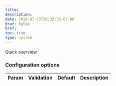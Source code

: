 ```yaml
---
title: 
description:
date: 2018-07-23T20:32:35-07:00
draf: false
bref: 
toc: true
type: system
---
```


Quick overview

### Configuration options

| Param | Validation | Default | Description |
|-------|------------|---------|-------------|